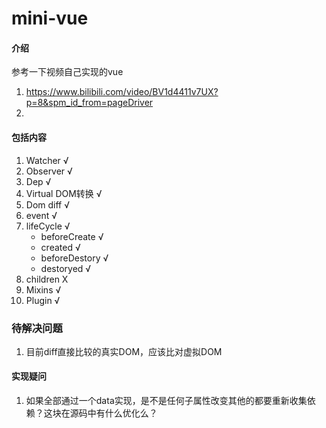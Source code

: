 # mini-vue

#### 介绍
参考一下视频自己实现的vue
1. https://www.bilibili.com/video/BV1d4411v7UX?p=8&spm_id_from=pageDriver
2. 


#### 包括内容
1. Watcher          √
2. Observer         √
3. Dep              √
4. Virtual DOM转换  √
5. Dom diff         √
6. event            √
6. lifeCycle        √
    - beforeCreate  √
    - created       √
    - beforeDestory √
    - destoryed     √
7. children         X
8. Mixins           √
9. Plugin           √

### 待解决问题
1. 目前diff直接比较的真实DOM，应该比对虚拟DOM   
#### 实现疑问
1. 如果全部通过一个data实现，是不是任何子属性改变其他的都要重新收集依赖？这块在源码中有什么优化么？
